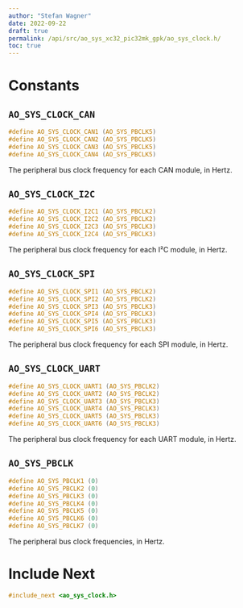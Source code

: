 ```yaml
---
author: "Stefan Wagner"
date: 2022-09-22
draft: true
permalink: /api/src/ao_sys_xc32_pic32mk_gpk/ao_sys_clock.h/
toc: true
---
```


# Constants

## `AO_SYS_CLOCK_CAN`

```c
#define AO_SYS_CLOCK_CAN1 (AO_SYS_PBCLK5)
#define AO_SYS_CLOCK_CAN2 (AO_SYS_PBCLK5)
#define AO_SYS_CLOCK_CAN3 (AO_SYS_PBCLK5)
#define AO_SYS_CLOCK_CAN4 (AO_SYS_PBCLK5)
```

The peripheral bus clock frequency for each CAN module, in Hertz.

## `AO_SYS_CLOCK_I2C`

```c
#define AO_SYS_CLOCK_I2C1 (AO_SYS_PBCLK2)
#define AO_SYS_CLOCK_I2C2 (AO_SYS_PBCLK2)
#define AO_SYS_CLOCK_I2C3 (AO_SYS_PBCLK3)
#define AO_SYS_CLOCK_I2C4 (AO_SYS_PBCLK3)
```

The peripheral bus clock frequency for each I²C module, in Hertz.

## `AO_SYS_CLOCK_SPI`

```c
#define AO_SYS_CLOCK_SPI1 (AO_SYS_PBCLK2)
#define AO_SYS_CLOCK_SPI2 (AO_SYS_PBCLK2)
#define AO_SYS_CLOCK_SPI3 (AO_SYS_PBCLK3)
#define AO_SYS_CLOCK_SPI4 (AO_SYS_PBCLK3)
#define AO_SYS_CLOCK_SPI5 (AO_SYS_PBCLK3)
#define AO_SYS_CLOCK_SPI6 (AO_SYS_PBCLK3)
```

The peripheral bus clock frequency for each SPI module, in Hertz.

## `AO_SYS_CLOCK_UART`

```c
#define AO_SYS_CLOCK_UART1 (AO_SYS_PBCLK2)
#define AO_SYS_CLOCK_UART2 (AO_SYS_PBCLK2)
#define AO_SYS_CLOCK_UART3 (AO_SYS_PBCLK3)
#define AO_SYS_CLOCK_UART4 (AO_SYS_PBCLK3)
#define AO_SYS_CLOCK_UART5 (AO_SYS_PBCLK3)
#define AO_SYS_CLOCK_UART6 (AO_SYS_PBCLK3)
```

The peripheral bus clock frequency for each UART module, in Hertz.

## `AO_SYS_PBCLK`

```c
#define AO_SYS_PBCLK1 (0)
#define AO_SYS_PBCLK2 (0)
#define AO_SYS_PBCLK3 (0)
#define AO_SYS_PBCLK4 (0)
#define AO_SYS_PBCLK5 (0)
#define AO_SYS_PBCLK6 (0)
#define AO_SYS_PBCLK7 (0)
```

The peripheral bus clock frequencies, in Hertz.

# Include Next

```c
#include_next <ao_sys_clock.h>
```
